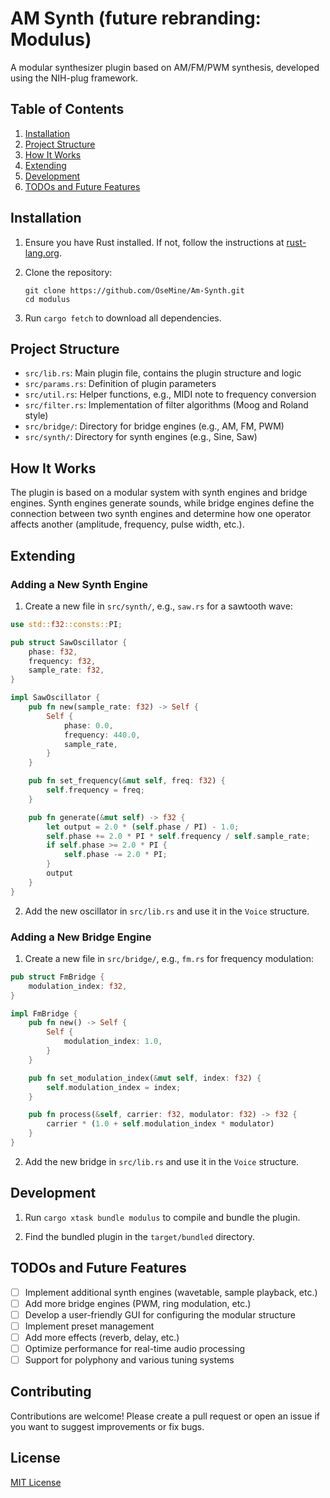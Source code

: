 #  AM Synth (future rebranding: Modulus)

A modular synthesizer plugin based on AM/FM/PWM synthesis, developed using the NIH-plug framework.

## Table of Contents

1. [Installation](#installation)
2. [Project Structure](#project-structure)
3. [How It Works](#how-it-works)
4. [Extending](#extending)
5. [Development](#development)
6. [TODOs and Future Features](#todos-and-future-features)

## Installation

1. Ensure you have Rust installed. If not, follow the instructions at [rust-lang.org](https://www.rust-lang.org/tools/install).

2. Clone the repository:
   ```
   git clone https://github.com/OseMine/Am-Synth.git
   cd modulus
   ```

3. Run `cargo fetch` to download all dependencies.

## Project Structure

- `src/lib.rs`: Main plugin file, contains the plugin structure and logic
- `src/params.rs`: Definition of plugin parameters
- `src/util.rs`: Helper functions, e.g., MIDI note to frequency conversion
- `src/filter.rs`: Implementation of filter algorithms (Moog and Roland style)
- `src/bridge/`: Directory for bridge engines (e.g., AM, FM, PWM)
- `src/synth/`: Directory for synth engines (e.g., Sine, Saw)

## How It Works

The plugin is based on a modular system with synth engines and bridge engines. Synth engines generate sounds, while bridge engines define the connection between two synth engines and determine how one operator affects another (amplitude, frequency, pulse width, etc.).

## Extending

### Adding a New Synth Engine

1. Create a new file in `src/synth/`, e.g., `saw.rs` for a sawtooth wave:

```rust
use std::f32::consts::PI;

pub struct SawOscillator {
    phase: f32,
    frequency: f32,
    sample_rate: f32,
}

impl SawOscillator {
    pub fn new(sample_rate: f32) -> Self {
        Self {
            phase: 0.0,
            frequency: 440.0,
            sample_rate,
        }
    }

    pub fn set_frequency(&mut self, freq: f32) {
        self.frequency = freq;
    }

    pub fn generate(&mut self) -> f32 {
        let output = 2.0 * (self.phase / PI) - 1.0;
        self.phase += 2.0 * PI * self.frequency / self.sample_rate;
        if self.phase >= 2.0 * PI {
            self.phase -= 2.0 * PI;
        }
        output
    }
}
```

2. Add the new oscillator in `src/lib.rs` and use it in the `Voice` structure.

### Adding a New Bridge Engine

1. Create a new file in `src/bridge/`, e.g., `fm.rs` for frequency modulation:

```rust
pub struct FmBridge {
    modulation_index: f32,
}

impl FmBridge {
    pub fn new() -> Self {
        Self {
            modulation_index: 1.0,
        }
    }

    pub fn set_modulation_index(&mut self, index: f32) {
        self.modulation_index = index;
    }

    pub fn process(&self, carrier: f32, modulator: f32) -> f32 {
        carrier * (1.0 + self.modulation_index * modulator)
    }
}
```

2. Add the new bridge in `src/lib.rs` and use it in the `Voice` structure.

## Development

1. Run `cargo xtask bundle modulus` to compile and bundle the plugin.

2. Find the bundled plugin in the `target/bundled` directory.

## TODOs and Future Features

- [ ] Implement additional synth engines (wavetable, sample playback, etc.)
- [ ] Add more bridge engines (PWM, ring modulation, etc.)
- [ ] Develop a user-friendly GUI for configuring the modular structure
- [ ] Implement preset management
- [ ] Add more effects (reverb, delay, etc.)
- [ ] Optimize performance for real-time audio processing
- [ ] Support for polyphony and various tuning systems

## Contributing

Contributions are welcome! Please create a pull request or open an issue if you want to suggest improvements or fix bugs.

## License

[MIT License](LICENSE)
